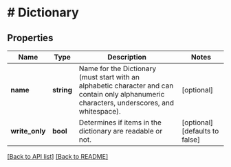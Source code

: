 # # Dictionary

## Properties

Name | Type | Description | Notes
------------ | ------------- | ------------- | -------------
**name** | **string** | Name for the Dictionary (must start with an alphabetic character and can contain only alphanumeric characters, underscores, and whitespace). | [optional] 
**write_only** | **bool** | Determines if items in the dictionary are readable or not. | [optional]  [defaults to false]


[[Back to API list]](../../README.md#endpoints) [[Back to README]](../../README.md)
